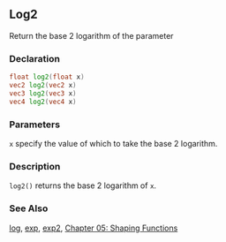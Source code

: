 ## Log2
Return the base 2 logarithm of the parameter

### Declaration
```glsl
float log2(float x)  
vec2 log2(vec2 x)  
vec3 log2(vec3 x)  
vec4 log2(vec4 x)
```

### Parameters
```x``` specify the value of which to take the base 2 logarithm.

### Description
```log2()``` returns the base 2 logarithm of ```x```.

<div class="simpleFunction" data="y = log2(x); "></div>

### See Also

[log](index.html#log.md), [exp](index.html#exp.md), [exp2](index.html#exp2.md), [Chapter 05: Shaping Functions](../05/)